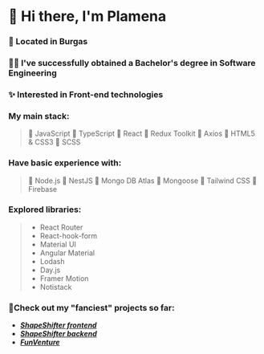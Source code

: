 # 👋 Hi there, I'm Plamena

### 🌊 Located in Burgas

### :woman_student: I've successfully obtained a Bachelor's degree in Software Engineering

### :sparkles: Interested in Front-end technologies

### My main stack:
>  🔸 JavaScript
>  🔸 TypeScript
>  🔸 React
>  🔸 Redux Toolkit
>  🔸 Axios
>  🔸 HTML5 & CSS3
>  🔸 SCSS


### Have basic experience with:
> 🔹 Node.js
> 🔹 NestJS
> 🔹 Mongo DB Atlas
> 🔹 Mongoose
> 🔹 Tailwind CSS
> 🔹 Firebase

###  Explored libraries:
> - React Router
> - React-hook-form
> - Material UI
> - Angular Material
> - Lodash
> - Day.js
> - Framer Motion
> - Notistack


### 🌱Check out my "fanciest" projects so far:
- ***[ShapeShifter frontend](https://github.com/Plamena37/shape-shifter-frontend)***
- ***[ShapeShifter backend](https://github.com/Plamena37/shape-shifter-backend)***
- ***[FunVenture](https://github.com/Plamena37/Funventure)***



